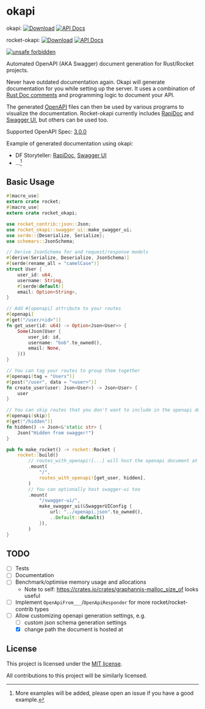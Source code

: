 # okapi
okapi: [![Download](https://img.shields.io/crates/v/okapi)](https://crates.io/crates/okapi/)
[![API Docs](https://img.shields.io/badge/docs-okapi-blue)](https://docs.rs/okapi/latest/okapi/)

rocket-okapi: [![Download](https://img.shields.io/crates/v/rocket_okapi)](https://crates.io/crates/rocket_okapi)
[![API Docs](https://img.shields.io/badge/docs-rocket_okapi-blue)](https://docs.rs/rocket_okapi/latest/rocket_okapi/)

[![unsafe forbidden](https://img.shields.io/badge/unsafe-forbidden-success.svg)](https://github.com/rust-secure-code/safety-dance/)

Automated OpenAPI (AKA Swagger) document generation for Rust/Rocket projects.

Never have outdated documentation again.
Okapi will generate documentation for you while setting up the server.
It uses a combination of [Rust Doc comments](https://doc.rust-lang.org/reference/comments.html#doc-comments)
and programming logic to document your API.

The generated [OpenAPI][OpenAPI_3.0.0] files can then be used by various programs to
visualize the documentation. Rocket-okapi currently includes [RapiDoc][RapiDoc] and
[Swagger UI][Swagger_UI], but others can be used too.

Supported OpenAPI Spec: [3.0.0][OpenAPI_3.0.0]

Example of generated documentation using okapi:
- DF Storyteller: [RapiDoc](https://docs.dfstoryteller.com/rapidoc/), [Swagger UI](https://docs.dfstoryteller.com/swagger-ui/)
- ...[^1]

[OpenAPI_3.0.0]: https://spec.openapis.org/oas/v3.0.0
[RapiDoc]: https://mrin9.github.io/RapiDoc/
[Swagger_UI]: https://swagger.io/tools/swagger-ui/
[^1]: More examples will be added, please open an issue if you have a good example.

## Basic Usage

```rust
#[macro_use]
extern crate rocket;
#[macro_use]
extern crate rocket_okapi;

use rocket_contrib::json::Json;
use rocket_okapi::swagger_ui::make_swagger_ui;
use serde::{Deserialize, Serialize};
use schemars::JsonSchema;

// Derive JsonSchema for and request/response models
#[derive(Serialize, Deserialize, JsonSchema)]
#[serde(rename_all = "camelCase")]
struct User {
    user_id: u64,
    username: String,
    #[serde(default)]
    email: Option<String>,
}

// Add #[openapi] attribute to your routes
#[openapi]
#[get("/user/<id>")]
fn get_user(id: u64) -> Option<Json<User>> {
    Some(Json(User {
        user_id: id,
        username: "bob".to_owned(),
        email: None,
    }))
}

// You can tag your routes to group them together
#[openapi(tag = "Users")]
#[post("/user", data = "<user>")]
fn create_user(user: Json<User>) -> Json<User> {
    user
}

// You can skip routes that you don't want to include in the openapi doc
#[openapi(skip)]
#[get("/hidden")]
fn hidden() -> Json<&'static str> {
    Json("Hidden from swagger!")
}

pub fn make_rocket() -> rocket::Rocket {
    rocket::build()
        // routes_with_openapi![...] will host the openapi document at openapi.json
        .mount(
            "/",
            routes_with_openapi![get_user, hidden],
        )
        // You can optionally host swagger-ui too
        .mount(
            "/swagger-ui/",
            make_swagger_ui(&SwaggerUIConfig {
                url: "../openapi.json".to_owned(),
                ..Default::default()
            }),
        )
}
```

## TODO
- [ ] Tests
- [ ] Documentation
- [ ] Benchmark/optimise memory usage and allocations
  - Note to self: https://crates.io/crates/graphannis-malloc_size_of looks useful
- [ ] Implement `OpenApiFrom___`/`OpenApiResponder` for more rocket/rocket-contrib types
- [ ] Allow customizing openapi generation settings, e.g.
    - [ ] custom json schema generation settings
    - [x] change path the document is hosted at

## License

This project is licensed under the [MIT license](LICENSE).

All contributions to this project will be similarly licensed.
